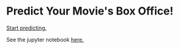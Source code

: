 # Predict Your Movie's Box Office!

[Start predicting.](https://box-office-predictions-usa.herokuapp.com/)

See the jupyter notebook [here.](https://github.com/AustinJamesWolff/Data-Science-Portfolio/tree/main/Box_Office_XGBoost_Regression)
